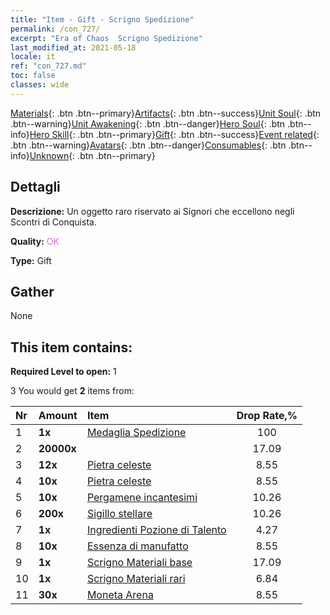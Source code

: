 ```yaml
---
title: "Item - Gift - Scrigno Spedizione"
permalink: /con_727/
excerpt: "Era of Chaos  Scrigno Spedizione"
last_modified_at: 2021-05-18
locale: it
ref: "con_727.md"
toc: false
classes: wide
---
```

 [Materials](/ItemsIT/){: .btn .btn--primary}[Artifacts](/ItemsIT/Artifacts/){: .btn .btn--success}[Unit Soul](/ItemsIT/UnitSoul/){: .btn .btn--warning}[Unit Awakening](/ItemsIT/UnitAwakening/){: .btn .btn--danger}[Hero Soul](/ItemsIT/HeroSoul/){: .btn .btn--info}[Hero Skill](/ItemsIT/HeroSkill/){: .btn .btn--primary}[Gift](/ItemsIT/Gift/){: .btn .btn--success}[Event related](/ItemsIT/Events/){: .btn .btn--warning}[Avatars](/ItemsIT/Avatars/){: .btn .btn--danger}[Consumables](/ItemsIT/Consumables/){: .btn .btn--info}[Unknown](/ItemsIT/Unknown/){: .btn .btn--primary}

## Dettagli
 **Descrizione:** Un oggetto raro riservato ai Signori che eccellono negli Scontri di Conquista.

 **Quality:** <span style="color: #DA70D6">OK</span>

 **Type:** Gift

## Gather

  None

## This item contains:

 **Required Level to open:** 1

 3 You would get **2** items  from:

  | Nr | Amount |     Item    | Drop Rate,% |
  |:---|:-------|:------------|:---------:|
  | 1 |  **1x** | [Medaglia Spedizione](/ItemsIT/con_875/) | 100 | 
  | 2 |  **20000x** | <i class="fas fa-coins"/> | 17.09 | 
  | 3 |  **12x** | [Pietra celeste](/ItemsIT/art_188/) | 8.55 | 
  | 4 |  **10x** | [Pietra celeste](/ItemsIT/art_188/) | 8.55 | 
  | 5 |  **10x** | [Pergamene incantesimi](/ItemsIT/con_694/) | 10.26 | 
  | 6 |  **200x** | [Sigillo stellare](/ItemsIT/con_876/) | 10.26 | 
  | 7 |  **1x** | [Ingredienti Pozione di Talento](/ItemsIT/con_1120/) | 4.27 | 
  | 8 |  **10x** | [Essenza di manufatto](/ItemsIT/con_905/) | 8.55 | 
  | 9 |  **1x** | [Scrigno Materiali base](/ItemsIT/con_756/) | 17.09 | 
  | 10 |  **1x** | [Scrigno Materiali rari](/ItemsIT/con_757/) | 6.84 | 
  | 11 |  **30x** | [Moneta Arena](/ItemsIT/con_903/) | 8.55 | 
